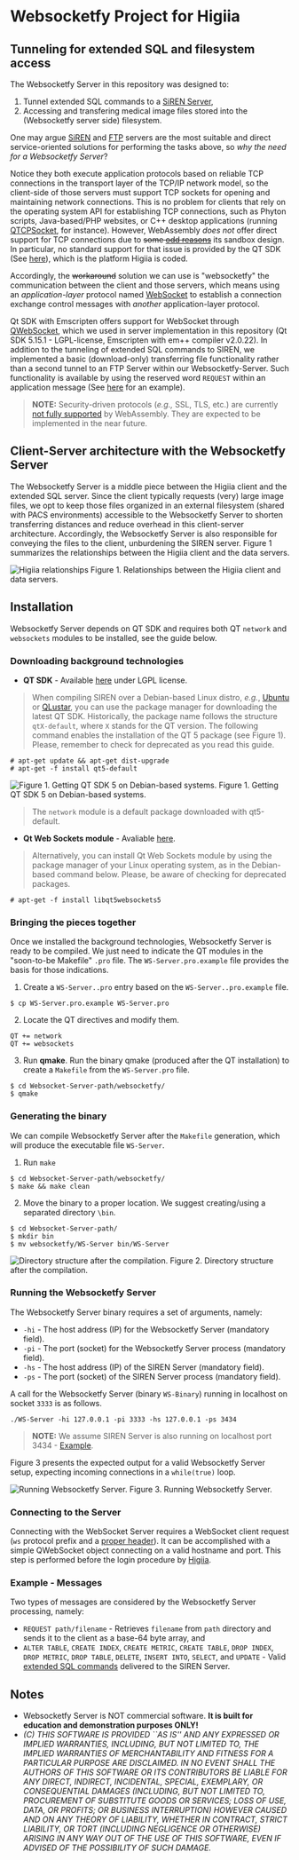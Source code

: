 # Websocketfy Project for Higiia

## Tunneling for extended SQL and filesystem access

The Websocketfy Server in this repository was designed to:

1. Tunnel extended SQL commands to a [SiREN Server](https://github.com/marcosivni/siren),
2. Accessing and transfering medical image files stored into the (Websocketfy server side) filesystem.

One may argue [SiREN](https://github.com/marcosivni/siren) and [FTP](https://security.appspot.com/vsftpd.html) servers are the most suitable and direct service-oriented solutions for performing the tasks above, so *why the need for a Websocketfy Server*?

Notice they both execute application protocols based on reliable TCP connections in the transport layer of the TCP/IP network model, so the client-side of those servers must support TCP sockets for opening and maintaining network connections.
This is no problem for clients that rely on the operating system API for establishing TCP connections, such as Phyton scripts, Java-based/PHP websites, or C++ desktop applications (running [QTCPSocket](https://doc.qt.io/qt-5/qtcpsocket.html), for instance). 
However, WebAssembly *does not* offer direct support for TCP connections due to ~~some [odd reasons](https://github.com/bytecodealliance/wasmtime/issues/70)~~ its sandbox design. In particular, no standard support for that issue is provided by the QT SDK (See [here](https://bugreports.qt.io/browse/QTBUG-63920)), which is the platform Higiia is coded.

Accordingly, the ~~workaround~~ solution we can use is "websocketfy" the communication between the client and those servers, which means using an *application-layer* protocol named [WebSocket](https://datatracker.ietf.org/doc/html/rfc6455) to establish a connection exchange control messages with *another* application-layer protocol. 

Qt SDK with Emscripten offers support for WebSocket through [QWebSocket](https://doc.qt.io/qt-5/qwebsocket.html), which we used in server implementation in this repository (Qt SDK 5.15.1 - LGPL-license, Emscripten with em++ compiler v2.0.22). In addition to the tunneling of extended SQL commands to SIREN, we implemented a basic (download-only) transferring file functionality rather than a second tunnel to an FTP Server within our Websocketfy-Server. Such functionality is available by using the reserved word `REQUEST` within an application message (See [here](www) for an example).

> **NOTE:** Security-driven protocols (*e.g.,* SSL, TLS, etc.) are currently [not fully supported](https://webassembly.org/docs/security/) by WebAssembly. They are expected to be implemented in the near future.

## Client-Server architecture with the Websocketfy Server

The Websocketfy Server is a middle piece between the Higiia client and the extended SQL server. Since the client typically requests (very) large image files, we opt to keep those files organized in an external filesystem (shared with PACS environments) accessible to the Websocketfy Server to shorten transferring distances and reduce overhead in this client-server architecture. Accordingly, the Websocketfy Server is also responsible for conveying the files to the client, unburdening the SIREN server. Figure 1 summarizes the relationships between the Higiia client and the data servers.

![Higiia relationships](https://github.com/marcosivni/higiia/blob/main/model/example/imgs/architecture.png)
Figure 1. Relationships between the Higiia client and data servers.

## Installation 

Websocketfy Server depends on QT SDK and requires both QT `network` and `websockets` modules to be installed, see the guide below.

### Downloading background technologies

- **QT SDK** - Available [here](https://www.qt.io/download) under LGPL license.

> When compiling SIREN over a Debian-based Linux distro, *e.g.*, [Ubuntu](https://ubuntu.com/) or [QLustar](https://qlustar.com/), you can use the package manager for downloading the latest QT SDK. Historically, the package name follows the structure `qtX-default`, where `X` stands for the QT version. The following command enables the installation of the QT 5 package (see Figure 1). Please, remember to check for deprecated as you read this guide.

```console
# apt-get update && apt-get dist-upgrade
# apt-get -f install qt5-default
```

![Figure 1. Getting QT SDK 5 on Debian-based systems.](https://github.com/marcosivni/siren/blob/main/example/InstallQt-P1.png)
Figure 1. Getting QT SDK 5 on Debian-based systems.

> The `network` module is a default package downloaded with qt5-default.

- **Qt Web Sockets module** - Avaliable [here](https://www.qt.io/).  

> Alternatively, you can install Qt Web Sockets module by using the package manager of your Linux operating system, as in the Debian-based command below. Please, be aware of checking for deprecated packages.

```console
# apt-get -f install libqt5websockets5
```

### Bringing the pieces together

Once we installed the background technologies, Websocketfy Server is ready to be compiled. We just need to indicate the QT modules in the "soon-to-be Makefile" `.pro` file. The `WS-Server.pro.example` file provides the basis for those indications.

1. Create a `WS-Server..pro` entry based on the `WS-Server..pro.example` file.

```console
$ cp WS-Server.pro.example WS-Server.pro
``` 

2. Locate the QT directives and modify them.

```vim
QT += network
QT += websockets
```  

3. Run **qmake**. Run the binary qmake (produced after the QT installation) to create a `Makefile` from the `WS-Server.pro` file.

```console
$ cd Websocket-Server-path/websocketfy/
$ qmake
```  

### Generating the binary

We can compile Websocketfy Server after the `Makefile` generation, which will produce the executable file `WS-Server`.

1. Run `make` 

```console
$ cd Websocket-Server-path/websocketfy/
$ make && make clean
```

2. Move the binary to a proper location. We suggest creating/using a separated directory `\bin`.

```console
$ cd Websocket-Server-path/
$ mkdir bin
$ mv websocketfy/WS-Server bin/WS-Server
```

![Directory structure after the compilation.](https://github.com/marcosivni/siren/blob/main/example/InstallQt-P4.png)
Figure 2. Directory structure after the compilation.

### Running the Websocketfy Server

The Websocketfy Server binary requires a set of arguments, namely:

- `-hi` - The host address (IP) for the Websocketfy Server (mandatory field).
- `-pi` - The port (socket) for the Websocketfy Server process (mandatory field).
- `-hs` - The host address (IP) of the SIREN Server (mandatory field).
- `-ps` - The port (socket) of the SIREN Server process (mandatory field).


A call for the Websocketfy Server (binary `WS-Binary`) running in localhost on socket `3333` is as follows.

```/bin/bash
./WS-Server -hi 127.0.0.1 -pi 3333 -hs 127.0.0.1 -ps 3434
```

> **NOTE:** We assume SIREN Server is also running on localhost port 3434 - [Example](https://github.com/marcosivni/siren/wiki/Server-Setup).

Figure 3 presents the expected output for a valid  Websocketfy Server setup, expecting incoming connections in a `while(true)` loop.

![Running Websocketfy Server.](https://github.com/marcosivni/siren/blob/main/example/InstallQt-P8.png)
Figure 3. Running  Websocketfy Server.


### Connecting to the Server

Connecting with the WebSocket Server requires a WebSocket client request (`ws` protocol prefix and a [proper header](https://datatracker.ietf.org/doc/html/rfc6455#section-1.3)).  It can be accomplished with a simple QWebSocket object connecting on a valid hostname and port. This step is performed before the login procedure by [Higiia](https://github.com/marcosivni/higiia).


### Example - Messages

Two types of messages are considered by the Websocketfy Server processing, namely:

- `REQUEST path/filename` - Retrieves `filename` from `path` directory and sends it to the client as a base-64 byte array, and
- `ALTER TABLE`, `CREATE INDEX`, `CREATE METRIC`, `CREATE TABLE`, `DROP INDEX`, `DROP METRIC`, `DROP TABLE`, `DELETE`, `INSERT INTO`, `SELECT`, and `UPDATE` - Valid [extended SQL commands](https://github.com/marcosivni/siren/wiki/Extended-SQL-Grammar) delivered to the SIREN Server.


## Notes 

- Websocketfy Server is NOT commercial software. **It is built for education and demonstration purposes ONLY!**
- _(C) THIS SOFTWARE IS PROVIDED ``AS IS'' AND ANY EXPRESSED OR IMPLIED WARRANTIES, INCLUDING, BUT NOT LIMITED TO, THE IMPLIED WARRANTIES OF MERCHANTABILITY AND FITNESS FOR A PARTICULAR PURPOSE ARE DISCLAIMED.  IN NO EVENT SHALL THE AUTHORS OF THIS SOFTWARE OR ITS CONTRIBUTORS BE LIABLE FOR ANY DIRECT, INDIRECT, INCIDENTAL, SPECIAL, EXEMPLARY, OR CONSEQUENTIAL DAMAGES (INCLUDING, BUT NOT LIMITED TO, PROCUREMENT OF SUBSTITUTE GOODS OR SERVICES; LOSS OF USE, DATA, OR PROFITS; OR BUSINESS INTERRUPTION) HOWEVER CAUSED AND ON ANY THEORY OF LIABILITY, WHETHER IN CONTRACT, STRICT LIABILITY, OR TORT (INCLUDING NEGLIGENCE OR OTHERWISE) ARISING IN ANY WAY OUT OF THE USE OF THIS SOFTWARE, EVEN IF ADVISED OF THE POSSIBILITY OF SUCH DAMAGE._



